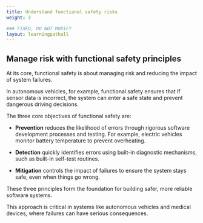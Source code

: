 ```yaml
---
title: Understand functional safety risks
weight: 3

### FIXED, DO NOT MODIFY
layout: learningpathall
---
```


## Manage risk with functional safety principles

At its core, functional safety is about managing risk and reducing the impact of system failures.

In autonomous vehicles, for example, functional safety ensures that if sensor data is incorrect, the system can enter a safe state and prevent dangerous driving decisions.

The three core objectives of functional safety are:

- **Prevention** reduces the likelihood of errors through rigorous software development processes and testing. For example, electric vehicles monitor battery temperature to prevent overheating.

- **Detection** quickly identifies errors using built-in diagnostic mechanisms, such as built-in self-test routines.

- **Mitigation** controls the impact of failures to ensure the system stays safe, even when things go wrong.

These three principles form the foundation for building safer, more reliable software systems.

This approach is critical in systems like autonomous vehicles and medical devices, where failures can have serious consequences.











